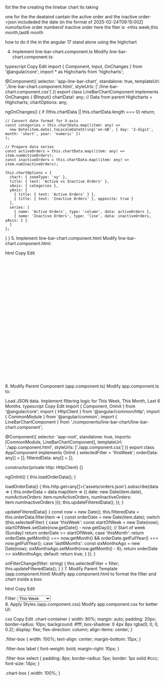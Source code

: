 
fot the the  creating the linebar chart its taking 

one for the the deataind cantain the active order and the inactive order->json includeded the date (in the format of 2025-02-24T09:15:00Z)
numofactive order
numberof inactive order
here the fiter is ->this week,this month,last6 month

how to do it the in the angular 17 stand alone using the highchart














4. Implement line-bar-chart.component.ts
Modify line-bar-chart.component.ts:

typescript
Copy
Edit
import { Component, Input, OnChanges } from '@angular/core';
import * as Highcharts from 'highcharts';

@Component({
  selector: 'app-line-bar-chart',
  standalone: true,
  templateUrl: './line-bar-chart.component.html',
  styleUrls: ['./line-bar-chart.component.css']
})
export class LineBarChartComponent implements OnChanges {
  @Input() chartData!: any;  // Data from parent
  Highcharts = Highcharts;
  chartOptions: any;

  ngOnChanges() {
    if (!this.chartData || this.chartData.length === 0) return;

    // Convert date format for X-axis
    const categories = this.chartData.map((item: any) =>
      new Date(item.date).toLocaleDateString('en-GB', { day: '2-digit', month: 'short', year: 'numeric' })
    );

    // Prepare data series
    const activeOrders = this.chartData.map((item: any) => item.numActiveOrders);
    const inactiveOrders = this.chartData.map((item: any) => item.numInactiveOrders);

    this.chartOptions = {
      chart: { zoomType: 'xy' },
      title: { text: 'Active vs Inactive Orders' },
      xAxis: { categories },
      yAxis: [
        { title: { text: 'Active Orders' } },
        { title: { text: 'Inactive Orders' }, opposite: true }
      ],
      series: [
        { name: 'Active Orders', type: 'column', data: activeOrders },
        { name: 'Inactive Orders', type: 'line', data: inactiveOrders, yAxis: 1 }
      ]
    };
  }
}
5. Implement line-bar-chart.component.html
Modify line-bar-chart.component.html:

html
Copy
Edit
<div *ngIf="chartOptions">
  <highcharts-chart
    [Highcharts]="Highcharts"
    [options]="chartOptions"
    style="width: 100%; height: 400px; display: block;">
  </highcharts-chart>
</div>
6. Modify Parent Component (app.component.ts)
Modify app.component.ts to:

Load JSON data.
Implement filtering logic for This Week, This Month, Last 6 Months.
typescript
Copy
Edit
import { Component, OnInit } from '@angular/core';
import { HttpClient } from '@angular/common/http';
import { CommonModule } from '@angular/common';
import { LineBarChartComponent } from './components/line-bar-chart/line-bar-chart.component';

@Component({
  selector: 'app-root',
  standalone: true,
  imports: [CommonModule, LineBarChartComponent],
  templateUrl: './app.component.html',
  styleUrls: ['./app.component.css']
})
export class AppComponent implements OnInit {
  selectedFilter = 'thisWeek';
  orderData: any[] = [];
  filteredData: any[] = [];

  constructor(private http: HttpClient) {}

  ngOnInit() {
    this.loadOrderData();
  }

  loadOrderData() {
    this.http.get<any[]>('assets/orders.json').subscribe(data => {
      this.orderData = data.map(item => ({
        date: new Date(item.date),
        numActiveOrders: item.numActiveOrders,
        numInactiveOrders: item.numInactiveOrders
      }));
      this.updateFilteredData();
    });
  }

  updateFilteredData() {
    const now = new Date();
    this.filteredData = this.orderData.filter(item => {
      const orderDate = new Date(item.date);
      switch (this.selectedFilter) {
        case 'thisWeek':
          const startOfWeek = new Date(now);
          startOfWeek.setDate(now.getDate() - now.getDay()); // Start of week (Sunday)
          return orderDate >= startOfWeek;
        case 'thisMonth':
          return orderDate.getMonth() === now.getMonth() && orderDate.getFullYear() === now.getFullYear();
        case 'last6Months':
          const sixMonthsAgo = new Date(now);
          sixMonthsAgo.setMonth(now.getMonth() - 6);
          return orderDate >= sixMonthsAgo;
        default:
          return true;
      }
    });
  }

  onFilterChange(filter: string) {
    this.selectedFilter = filter;
    this.updateFilteredData();
  }
}
7. Modify Parent Template (app.component.html)
Modify app.component.html to format the filter and chart inside a box:

html
Copy
Edit
<div class="chart-container">
  <div class="filter-box">
    <label for="filter">Filter: </label>
    <select id="filter" (change)="onFilterChange($event.target.value)">
      <option value="thisWeek">This Week</option>
      <option value="thisMonth">This Month</option>
      <option value="last6Months">Last 6 Months</option>
    </select>
  </div>

  <div class="chart-box">
    <app-line-bar-chart [chartData]="filteredData"></app-line-bar-chart>
  </div>
</div>
8. Apply Styles (app.component.css)
Modify app.component.css for better UI:

css
Copy
Edit
.chart-container {
  width: 80%;
  margin: auto;
  padding: 20px;
  border-radius: 10px;
  background: #fff;
  box-shadow: 0 4px 8px rgba(0, 0, 0, 0.2);
  display: flex;
  flex-direction: column;
  align-items: center;
}

.filter-box {
  width: 100%;
  text-align: center;
  margin-bottom: 15px;
}

.filter-box label {
  font-weight: bold;
  margin-right: 10px;
}

.filter-box select {
  padding: 8px;
  border-radius: 5px;
  border: 1px solid #ccc;
  font-size: 14px;
}

.chart-box {
  width: 100%;
}
 
